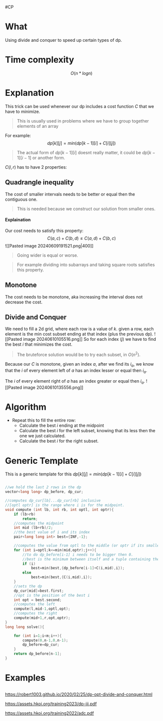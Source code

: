 #CP
# What
Using divide and conquer to speed up certain types of dp.

# Time complexity
$$
O(n*logn)
$$
# Explanation
This trick can be used whenever our dp includes a cost function $C$ that we have to minimize.

>This is usually used in problems where we have to group together elements of an array

For example:
$$
dp[k][j]=min(dp[k-1][i]+C[i][j])
$$
>The actual form of $dp[k-1][i]$ doesnt really matter, it could be $dp[k-1][i-1]$ or another form.

$C(l,r)$ has to have 2 properties:
## Quadrangle inequality
The cost of smaller intervals needs to be better or equal then the contiguous one.
>This is needed because we construct our solution from smaller ones.
#### Explaination
Our cost needs to satisfy this property:
$$
C(a,c)+C(b,d)\le C(a,d)+C(b,c)
$$
![[Pasted image 20240609191521.png|400]]
>Going wider is equal or worse.

>For example dividing into subarrays and taking square roots satisfies this property.

## Monotone
The cost needs to be monotone, aka increasing the interval does not decrease the cost.
## Divide and Conquer
We need to fill a 2d grid, where each row is a value of $k$.
given a row, each element is the min cost subset ending at that index (plus the previous dp). 
![[Pasted image 20240610105516.png]]
So for each index ($j$) we have to find the best $i$ that minimizes the cost.
>The bruteforce solution would be to try each subset, in $O(n^2)$.

Because our $C$ is monotone, given an index $a$, after we find its $i_a$, we know that the $i$ of every element left of $a$ has an index lesser or equal then $i_a$.

The $i$ of every element right of $a$ has an index greater or equal then $i_a$.
![[Pasted image 20240610135556.png]]

# Algorithm
- Repeat this to fill the entire row:
	- Calculate the best $i$ ending at the midpoint
	- Calculate the best $i$ for the left subset, knowing that its less then the one we just calculated.
	- Calculate the best $i$ for the right subset.
# Generic Template
This is a generic template for this $dp[k][j]=min(dp[k-1][i]+C[i][j])$
```C++

//we hold the last 2 rows in the dp
vector<long long> dp_before, dp_cur;

//computes dp_cur[lb]...dp_cur[rb] inclusive
//[optl optr] is the range where i is for the midpoint.
void compute (int lb, int rb, int optl, int optr){
	if (lb>rb)
		return;
	//computes the midpoint
	int mid (lb+rb)/2;
	//the best value of i and its index
	pair<long long int> best={INF,-1};

	//computes the value from optl to the middle (or optr if its smaller)
	for (int i=optl;k<=min(mid,optr);j++){
		//to do dp_before[i-1] i needs to be bigger then 0. 
		//best is the minimum between itself and a tuple containing the new cost and the position of i
		if (i)
			best=min(best,{dp_before[i-1]+C(i,mid),i});
		else
			best=min(best,{C(i,mid),i});
	}
	//sets the dp
	dp_cur[mid]=best.first;
	//opt is the position of the best i
	int opt = best.second;
	//computes the left 
	compute(l,mid-1,optl,opt);
	//computes the right
	compute(mid+1,r,opt,optr);
}
long long solve(){

	for (int i=1;i<m;i++){
		compute(0,n-1,0,n-1);
		dp_before=dp_cur;
	}
	return dp_before[n-1];
}
```
# Examples
## 
https://robert1003.github.io/2020/02/25/dp-opt-divide-and-conquer.html



https://assets.hkoi.org/training2023/dp-iii.pdf

https://assets.hkoi.org/training2022/adc.pdf